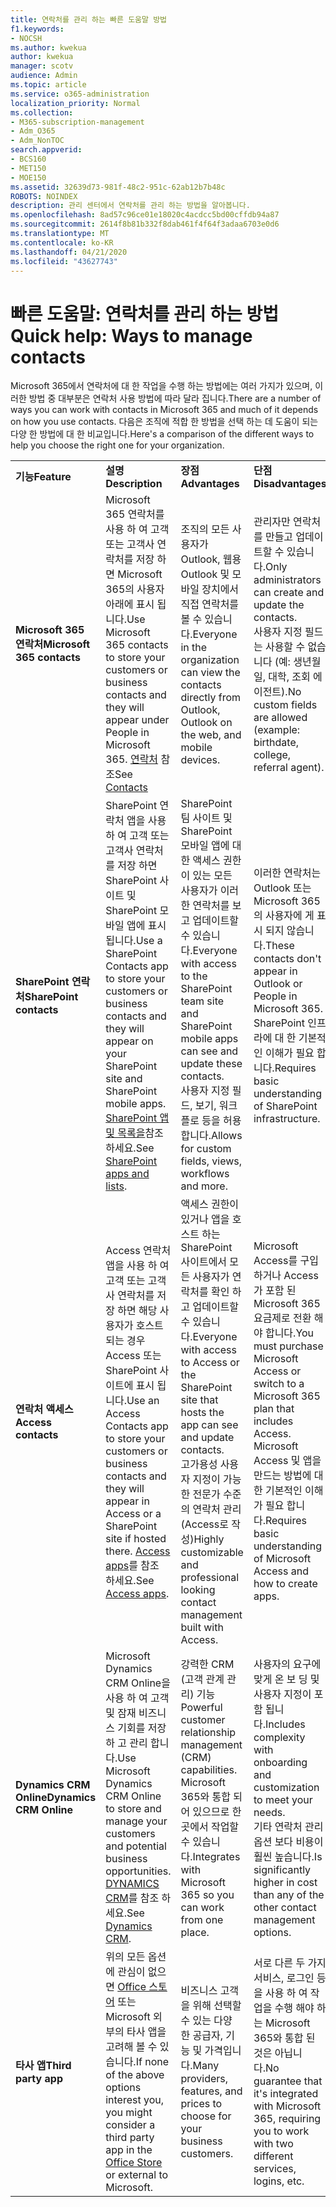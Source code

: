 ```yaml
---
title: 연락처를 관리 하는 빠른 도움말 방법
f1.keywords:
- NOCSH
ms.author: kwekua
author: kwekua
manager: scotv
audience: Admin
ms.topic: article
ms.service: o365-administration
localization_priority: Normal
ms.collection:
- M365-subscription-management
- Adm_O365
- Adm_NonTOC
search.appverid:
- BCS160
- MET150
- MOE150
ms.assetid: 32639d73-981f-48c2-951c-62ab12b7b48c
ROBOTS: NOINDEX
description: 관리 센터에서 연락처를 관리 하는 방법을 알아봅니다.
ms.openlocfilehash: 8ad57c96ce01e18020c4acdcc5bd00cffdb94a87
ms.sourcegitcommit: 2614f8b81b332f8dab461f4f64f3adaa6703e0d6
ms.translationtype: MT
ms.contentlocale: ko-KR
ms.lasthandoff: 04/21/2020
ms.locfileid: "43627743"
---
```

# <a name="quick-help-ways-to-manage-contacts"></a><span data-ttu-id="cb274-103">빠른 도움말: 연락처를 관리 하는 방법</span><span class="sxs-lookup"><span data-stu-id="cb274-103">Quick help: Ways to manage contacts</span></span>

<span data-ttu-id="cb274-104">Microsoft 365에서 연락처에 대 한 작업을 수행 하는 방법에는 여러 가지가 있으며, 이러한 방법 중 대부분은 연락처 사용 방법에 따라 달라 집니다.</span><span class="sxs-lookup"><span data-stu-id="cb274-104">There are a number of ways you can work with contacts in Microsoft 365 and much of it depends on how you use contacts.</span></span> <span data-ttu-id="cb274-105">다음은 조직에 적합 한 방법을 선택 하는 데 도움이 되는 다양 한 방법에 대 한 비교입니다.</span><span class="sxs-lookup"><span data-stu-id="cb274-105">Here's a comparison of the different ways to help you choose the right one for your organization.</span></span>
  
|||||
|:-----|:-----|:-----|:-----|
|<span data-ttu-id="cb274-106">**기능**</span><span class="sxs-lookup"><span data-stu-id="cb274-106">**Feature**</span></span> <br/> |<span data-ttu-id="cb274-107">**설명**</span><span class="sxs-lookup"><span data-stu-id="cb274-107">**Description**</span></span> <br/> |<span data-ttu-id="cb274-108">**장점**</span><span class="sxs-lookup"><span data-stu-id="cb274-108">**Advantages**</span></span> <br/> |<span data-ttu-id="cb274-109">**단점**</span><span class="sxs-lookup"><span data-stu-id="cb274-109">**Disadvantages**</span></span> <br/> |
|<span data-ttu-id="cb274-110">**Microsoft 365 연락처**</span><span class="sxs-lookup"><span data-stu-id="cb274-110">**Microsoft 365 contacts**</span></span> <br/> |<span data-ttu-id="cb274-111">Microsoft 365 연락처를 사용 하 여 고객 또는 고객사 연락처를 저장 하면 Microsoft 365의 사용자 아래에 표시 됩니다.</span><span class="sxs-lookup"><span data-stu-id="cb274-111">Use Microsoft 365 contacts to store your customers or business contacts and they will appear under People in Microsoft 365.</span></span> <span data-ttu-id="cb274-112">[연락처](contacts.md) 참조</span><span class="sxs-lookup"><span data-stu-id="cb274-112">See [Contacts](contacts.md)</span></span> <br/> |<span data-ttu-id="cb274-113">조직의 모든 사용자가 Outlook, 웹용 Outlook 및 모바일 장치에서 직접 연락처를 볼 수 있습니다.</span><span class="sxs-lookup"><span data-stu-id="cb274-113">Everyone in the organization can view the contacts directly from Outlook, Outlook on the web, and mobile devices.</span></span>  <br/> |<span data-ttu-id="cb274-114">관리자만 연락처를 만들고 업데이트할 수 있습니다.</span><span class="sxs-lookup"><span data-stu-id="cb274-114">Only administrators can create and update the contacts.</span></span>  <br/> <span data-ttu-id="cb274-115">사용자 지정 필드는 사용할 수 없습니다 (예: 생년월일, 대학, 조회 에이전트).</span><span class="sxs-lookup"><span data-stu-id="cb274-115">No custom fields are allowed (example: birthdate, college, referral agent).</span></span>  <br/> |
|<span data-ttu-id="cb274-116">**SharePoint 연락처**</span><span class="sxs-lookup"><span data-stu-id="cb274-116">**SharePoint contacts**</span></span> <br/> |<span data-ttu-id="cb274-117">SharePoint 연락처 앱을 사용 하 여 고객 또는 고객사 연락처를 저장 하면 SharePoint 사이트 및 SharePoint 모바일 앱에 표시 됩니다.</span><span class="sxs-lookup"><span data-stu-id="cb274-117">Use a SharePoint Contacts app to store your customers or business contacts and they will appear on your SharePoint site and SharePoint mobile apps.</span></span> <span data-ttu-id="cb274-118">[SharePoint 앱 및 목록을](https://support.office.com/article/0a1c3ace-def0-44af-b225-cfa8d92c52d7.aspx)참조 하세요.</span><span class="sxs-lookup"><span data-stu-id="cb274-118">See [SharePoint apps and lists](https://support.office.com/article/0a1c3ace-def0-44af-b225-cfa8d92c52d7.aspx).</span></span>  <br/> |<span data-ttu-id="cb274-119">SharePoint 팀 사이트 및 SharePoint 모바일 앱에 대 한 액세스 권한이 있는 모든 사용자가 이러한 연락처를 보고 업데이트할 수 있습니다.</span><span class="sxs-lookup"><span data-stu-id="cb274-119">Everyone with access to the SharePoint team site and SharePoint mobile apps can see and update these contacts.</span></span>  <br/> <span data-ttu-id="cb274-120">사용자 지정 필드, 보기, 워크플로 등을 허용 합니다.</span><span class="sxs-lookup"><span data-stu-id="cb274-120">Allows for custom fields, views, workflows and more.</span></span>  <br/> |<span data-ttu-id="cb274-121">이러한 연락처는 Outlook 또는 Microsoft 365의 사용자에 게 표시 되지 않습니다.</span><span class="sxs-lookup"><span data-stu-id="cb274-121">These contacts don't appear in Outlook or People in Microsoft 365.</span></span>  <br/> <span data-ttu-id="cb274-122">SharePoint 인프라에 대 한 기본적인 이해가 필요 합니다.</span><span class="sxs-lookup"><span data-stu-id="cb274-122">Requires basic understanding of SharePoint infrastructure.</span></span>  <br/> |
|<span data-ttu-id="cb274-123">**연락처 액세스**</span><span class="sxs-lookup"><span data-stu-id="cb274-123">**Access contacts**</span></span> <br/> |<span data-ttu-id="cb274-124">Access 연락처 앱을 사용 하 여 고객 또는 고객사 연락처를 저장 하면 해당 사용자가 호스트 되는 경우 Access 또는 SharePoint 사이트에 표시 됩니다.</span><span class="sxs-lookup"><span data-stu-id="cb274-124">Use an Access Contacts app to store your customers or business contacts and they will appear in Access or a SharePoint site if hosted there.</span></span> <span data-ttu-id="cb274-125">[Access apps](https://support.office.com/article/25f3ab3e-510d-44b0-accf-b976c0813e71.aspx)를 참조 하세요.</span><span class="sxs-lookup"><span data-stu-id="cb274-125">See [Access apps](https://support.office.com/article/25f3ab3e-510d-44b0-accf-b976c0813e71.aspx).</span></span>  <br/> |<span data-ttu-id="cb274-126">액세스 권한이 있거나 앱을 호스트 하는 SharePoint 사이트에서 모든 사용자가 연락처를 확인 하 고 업데이트할 수 있습니다.</span><span class="sxs-lookup"><span data-stu-id="cb274-126">Everyone with access to Access or the SharePoint site that hosts the app can see and update contacts.</span></span>  <br/> <span data-ttu-id="cb274-127">고가용성 사용자 지정이 가능한 전문가 수준의 연락처 관리 (Access로 작성)</span><span class="sxs-lookup"><span data-stu-id="cb274-127">Highly customizable and professional looking contact management built with Access.</span></span>  <br/> |<span data-ttu-id="cb274-128">Microsoft Access를 구입 하거나 Access가 포함 된 Microsoft 365 요금제로 전환 해야 합니다.</span><span class="sxs-lookup"><span data-stu-id="cb274-128">You must purchase Microsoft Access or switch to a Microsoft 365 plan that includes Access.</span></span>  <br/> <span data-ttu-id="cb274-129">Microsoft Access 및 앱을 만드는 방법에 대 한 기본적인 이해가 필요 합니다.</span><span class="sxs-lookup"><span data-stu-id="cb274-129">Requires basic understanding of Microsoft Access and how to create apps.</span></span>  <br/> |
|<span data-ttu-id="cb274-130">**Dynamics CRM Online**</span><span class="sxs-lookup"><span data-stu-id="cb274-130">**Dynamics CRM Online**</span></span> <br/> |<span data-ttu-id="cb274-131">Microsoft Dynamics CRM Online을 사용 하 여 고객 및 잠재 비즈니스 기회를 저장 하 고 관리 합니다.</span><span class="sxs-lookup"><span data-stu-id="cb274-131">Use Microsoft Dynamics CRM Online to store and manage your customers and potential business opportunities.</span></span> <span data-ttu-id="cb274-132">[DYNAMICS CRM](https://dynamics.microsoft.com)를 참조 하세요.</span><span class="sxs-lookup"><span data-stu-id="cb274-132">See [Dynamics CRM](https://dynamics.microsoft.com).</span></span>  <br/> |<span data-ttu-id="cb274-133">강력한 CRM (고객 관계 관리) 기능</span><span class="sxs-lookup"><span data-stu-id="cb274-133">Powerful customer relationship management (CRM) capabilities.</span></span>  <br/> <span data-ttu-id="cb274-134">Microsoft 365와 통합 되어 있으므로 한 곳에서 작업할 수 있습니다.</span><span class="sxs-lookup"><span data-stu-id="cb274-134">Integrates with Microsoft 365 so you can work from one place.</span></span>  <br/> |<span data-ttu-id="cb274-135">사용자의 요구에 맞게 온 보 딩 및 사용자 지정이 포함 됩니다.</span><span class="sxs-lookup"><span data-stu-id="cb274-135">Includes complexity with onboarding and customization to meet your needs.</span></span>  <br/> <span data-ttu-id="cb274-136">기타 연락처 관리 옵션 보다 비용이 훨씬 높습니다.</span><span class="sxs-lookup"><span data-stu-id="cb274-136">Is significantly higher in cost than any of the other contact management options.</span></span>  <br/> |
|<span data-ttu-id="cb274-137">**타사 앱**</span><span class="sxs-lookup"><span data-stu-id="cb274-137">**Third party app**</span></span> <br/> |<span data-ttu-id="cb274-138">위의 모든 옵션에 관심이 없으면 [Office 스토어](https://store.office.com) 또는 Microsoft 외부의 타사 앱을 고려해 볼 수 있습니다.</span><span class="sxs-lookup"><span data-stu-id="cb274-138">If none of the above options interest you, you might consider a third party app in the [Office Store](https://store.office.com) or external to Microsoft.</span></span>  <br/> |<span data-ttu-id="cb274-139">비즈니스 고객을 위해 선택할 수 있는 다양 한 공급자, 기능 및 가격입니다.</span><span class="sxs-lookup"><span data-stu-id="cb274-139">Many providers, features, and prices to choose for your business customers.</span></span>  <br/> |<span data-ttu-id="cb274-140">서로 다른 두 가지 서비스, 로그인 등을 사용 하 여 작업을 수행 해야 하는 Microsoft 365와 통합 된 것은 아닙니다.</span><span class="sxs-lookup"><span data-stu-id="cb274-140">No guarantee that it's integrated with Microsoft 365, requiring you to work with two different services, logins, etc.</span></span>  <br/> |
   

